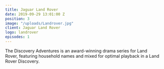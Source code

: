 ```yaml
---
title: Jaguar Land Rover
date: 2019-09-29 13:01:00 Z
position: 3
image: "/uploads/Landrover.jpg"
client: Jaguar Land Rover
logo: landrover
episodes: 1
---
```


The Discovery Adventures is an award-winning drama series for Land Rover, featuring household names and mixed for optimal playback in a Land Rover Discovery.